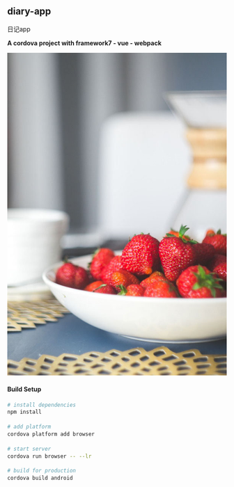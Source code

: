 ## diary-app
日记app

**A cordova project with framework7 - vue - webpack**

![image](https://raw.githubusercontent.com/zhongchengjie/diary-app/master/src/static/assets/images/blog_img.jpg)

#### Build Setup

``` bash
# install dependencies
npm install

# add platform
cordova platform add browser

# start server
cordova run browser -- --lr

# build for production
cordova build android
```
